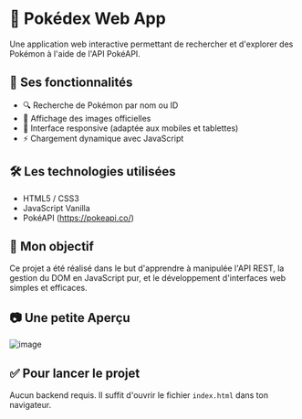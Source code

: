# 🧾 Pokédex Web App

Une application web interactive permettant de rechercher et d'explorer des Pokémon à l'aide de l'API PokéAPI.

## 🚀 Ses fonctionnalités

- 🔍 Recherche de Pokémon par nom ou ID
- 📸 Affichage des images officielles
- 📱 Interface responsive (adaptée aux mobiles et tablettes)
- ⚡ Chargement dynamique avec JavaScript

## 🛠️ Les technologies utilisées

- HTML5 / CSS3
- JavaScript Vanilla
- PokéAPI (https://pokeapi.co/)

## 📌 Mon objectif

Ce projet a été réalisé dans le but d'apprendre à manipulée l'API REST, 
la gestion du DOM en JavaScript pur, et le développement d'interfaces web simples et efficaces.

## 📷 Une petite Aperçu

![image](https://github.com/user-attachments/assets/72f4c070-4641-4952-8674-667b82c400ff)


## ✅ Pour lancer le projet

Aucun backend requis. Il suffit d'ouvrir le fichier `index.html` dans ton navigateur.

